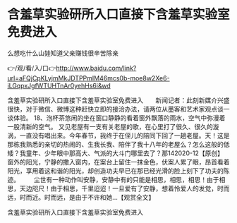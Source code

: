 # 含羞草实验研所入口直接下含羞草实验室免费进入
么想吃什么山娃知道父亲赚钱很辛苦除亲

👉/观/看/入/口👉http://www.baidu.com/link?url=aFQjCpKLyjmMkJDTPPmIM46mcs0b-moe8w2Xe6-iLGqpxJgfWTUHTnAr0yehHs6i&wd

含羞草实验研所入口直接下含羞草实验室免费进入　　新闻记者：此刻新媒介兴盛很快，对于微信、微博这种赶快立即的接洽办法，请两位从墨客和艺术家观点谈一谈体验。
	18、泡杯茶悠闲的坐在窗口静静的看着窗外飘落的雨水，空气中弥漫着一股清新的空气。
又见老屋有一支有关老屋的歌，在心里打了很久、很久的漩涡，一直没有唱出来。今年春节，我终于在侄儿的陪同下回了一趟老屋。天！这是那栋我熟悉的亲切的热闹的、生我长我、陪伴了我十八年的老屋么？怎么这般的低矮？我童年、少年眼中那高大、气派的大斗门哪里去了？那142020-12【原创】
窗外的阳光，宁静的撒入窗内，在案台上留住一抹金色，伏案人累了眼，昂首看着阳光，享用着这和谐的阳光，却创造功夫早已在那已经光滑的脸上刻下了功夫的陈迹。
　　尘世有一种动作叫安静，安静中有的只能是相思，相思，相思！由于相思，天边咫尺！由于相思，千里迢迢！一旦爱有了安静，想着怜爱人的发觉，时而远，时而近。时而远，是由于不许和她...【观赏全文】

含羞草实验研所入口直接下含羞草实验室免费进入
